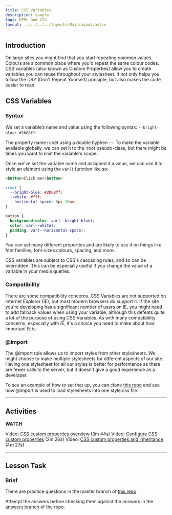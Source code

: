 ```yaml
---
title: CSS Variables
description: sample
tags: HTML and CSS
layout: ../../../../layouts/MainLayout.astro
---
```


## Introduction

On large sites you might find that you start repeating common values. Colours are a common place where you'd repeat the same colour codes. CSS variables (also known as Custom Properties) allow you to create variables you can reuse throughout your stylesheet. It not only helps you follow the DRY (Don't Repeat Yourself) principle, but also makes the code easier to read.

## CSS Variables

### Syntax

We set a variable’s name and value using the following syntax: `--bright-blue: #2b88ff`.

The property name is set using a double hyphen --. To make the variable available globally, we can set it to the :root pseudo-class, but there might be times you want to limit the variable's scope.

Once we've set the variable name and assigned it a value, we can use it to style an element using the `var()` function like so:

```html
<button>Click me</button>
```

```css
:root {
  --bright-blue: #2b88ff;
  --white: #fff;
  --horizontal-space: 0px 10px;
}

button {
  background-color: var(--bright-blue);
  color: var(--white);
  padding: var(--horizontal-space);
}
```

You can set many different properties and are likely to use it on things like font families, font-sizes colours, spacing, and more.

CSS variables are subject to CSS's cascading rules, and so can be overridden. This can be especially useful if you change the value of a variable in your media queries.

### Compatibility

There are some compatibility concerns. CSS Variables are not supported on Internet Explorer (IE), but most modern browsers do support it. If the site you're developing has a significant number of users on IE, you might need to add fallback values when using your variable, although this defeats quite a lot of the purpose of using CSS Variables. As with many compatibility concerns, especially with IE, it's a choice you need to make about how important IE is.

### @import

The @import rule allows us to import styles from other stylesheets. We might choose to make multiple stylesheets for different aspects of our site. Having one stylesheet for all our styles is better for performance as there are fewer calls to the server, but it doesn’t give a good experience as a developer.

To see an example of how to set that up, you can clone [this repo](https://github.com/NoroffFEU/import-for-css-variables) and see how @import is used to load stylesheets into one style.css file.

<hr>

## Activities

**WATCH**

Video: [CSS custom properties overview](https://www.linkedin.com/learning/css-variables-and-fluid-layouts/css-custom-properties-overview) (3m 44s) Video: [Configure CSS custom properties](https://www.linkedin.com/learning/css-variables-and-fluid-layouts/configure-css-custom-properties) (2m 26s) Video: [CSS custom properties and inheritance](https://www.linkedin.com/learning/css-variables-and-fluid-layouts/css-custom-properties-and-inheritance) (4m 27s)

<hr>

## Lesson Task

### Brief

There are practice questions in the master branch of [this repo](https://github.com/Noroff-Education/lesson-task-htmlcss-module4-lesson3).

Attempt the answers before checking them against the answers in the [answers branch](https://github.com/Noroff-Education/lesson-task-htmlcss-module4-lesson3/tree/answers) of the repo.
